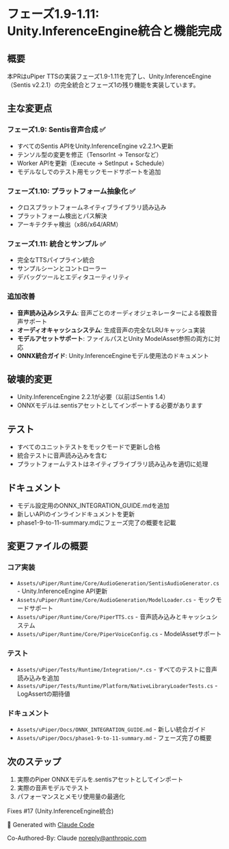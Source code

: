 # フェーズ1.9-1.11: Unity.InferenceEngine統合と機能完成

## 概要

本PRはuPiper TTSの実装フェーズ1.9-1.11を完了し、Unity.InferenceEngine（Sentis v2.2.1）の完全統合とフェーズ1の残り機能を実装しています。

## 主な変更点

### フェーズ1.9: Sentis音声合成 ✅
- すべてのSentis APIをUnity.InferenceEngine v2.2.1へ更新
- テンソル型の変更を修正（TensorInt → Tensor<int>など）
- Worker APIを更新（Execute → SetInput + Schedule）
- モデルなしでのテスト用モックモードサポートを追加

### フェーズ1.10: プラットフォーム抽象化 ✅
- クロスプラットフォームネイティブライブラリ読み込み
- プラットフォーム検出とパス解決
- アーキテクチャ検出（x86/x64/ARM）

### フェーズ1.11: 統合とサンプル ✅
- 完全なTTSパイプライン統合
- サンプルシーンとコントローラー
- デバッグツールとエディタユーティリティ

### 追加改善
- **音声読み込みシステム**: 音声ごとのオーディオジェネレーターによる複数音声サポート
- **オーディオキャッシュシステム**: 生成音声の完全なLRUキャッシュ実装
- **モデルアセットサポート**: ファイルパスとUnity ModelAsset参照の両方に対応
- **ONNX統合ガイド**: Unity.InferenceEngineモデル使用法のドキュメント

## 破壊的変更
- Unity.InferenceEngine 2.2.1が必要（以前はSentis 1.4）
- ONNXモデルは.sentisアセットとしてインポートする必要があります

## テスト
- すべてのユニットテストをモックモードで更新し合格
- 統合テストに音声読み込みを含む
- プラットフォームテストはネイティブライブラリ読み込みを適切に処理

## ドキュメント
- モデル設定用のONNX_INTEGRATION_GUIDE.mdを追加
- 新しいAPIのインラインドキュメントを更新
- phase1-9-to-11-summary.mdにフェーズ完了の概要を記載

## 変更ファイルの概要

### コア実装
- `Assets/uPiper/Runtime/Core/AudioGeneration/SentisAudioGenerator.cs` - Unity.InferenceEngine API更新
- `Assets/uPiper/Runtime/Core/AudioGeneration/ModelLoader.cs` - モックモードサポート
- `Assets/uPiper/Runtime/Core/PiperTTS.cs` - 音声読み込みとキャッシュシステム
- `Assets/uPiper/Runtime/Core/PiperVoiceConfig.cs` - ModelAssetサポート

### テスト
- `Assets/uPiper/Tests/Runtime/Integration/*.cs` - すべてのテストに音声読み込みを追加
- `Assets/uPiper/Tests/Runtime/Platform/NativeLibraryLoaderTests.cs` - LogAssertの期待値

### ドキュメント
- `Assets/uPiper/Docs/ONNX_INTEGRATION_GUIDE.md` - 新しい統合ガイド
- `Assets/uPiper/Docs/phase1-9-to-11-summary.md` - フェーズ完了の概要

## 次のステップ
1. 実際のPiper ONNXモデルを.sentisアセットとしてインポート
2. 実際の音声モデルでテスト
3. パフォーマンスとメモリ使用量の最適化

Fixes #17 (Unity.InferenceEngine統合)

🤖 Generated with [Claude Code](https://claude.ai/code)

Co-Authored-By: Claude <noreply@anthropic.com>